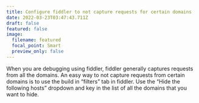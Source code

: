 ```yaml
---
title: Configure fiddler to not capture requests for certain domains
date: 2022-03-23T03:47:43.711Z
draft: false
featured: false
image:
  filename: featured
  focal_point: Smart
  preview_only: false
---
```

<!--StartFragment-->

When you are debugging using fiddler, fiddler generally captures requests from all the domains. An easy way to not capture requests from certain domains is to use the build in “filters” tab in fiddler. Use the “Hide the following hosts” dropdown and key in the list of all the domains that you want to hide.

<!--EndFragment-->
